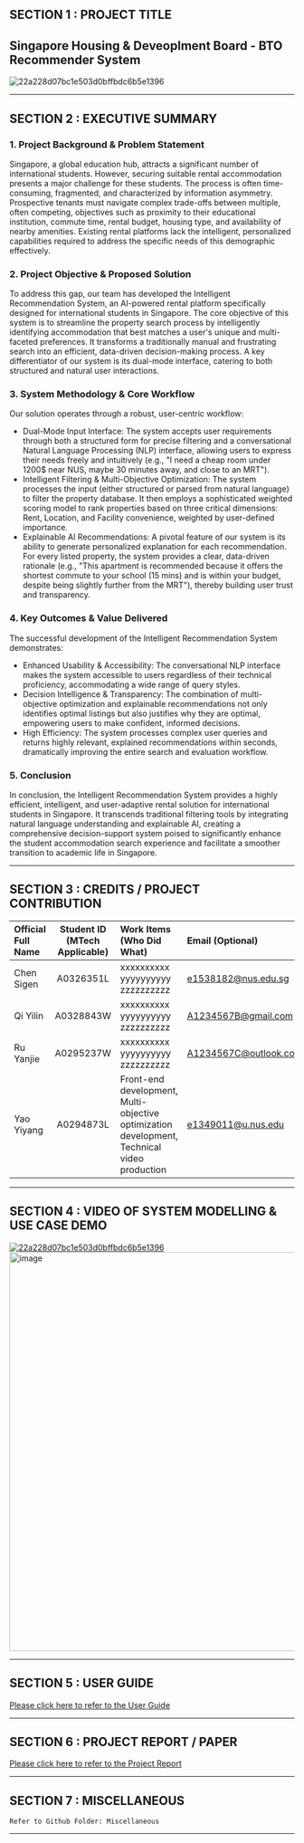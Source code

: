 ## SECTION 1 : PROJECT TITLE
## Singapore Housing & Deveoplment Board - BTO Recommender System

![22a228d07bc1e503d0bffbdc6b5e1396](https://github.com/user-attachments/assets/49206030-3ce4-46a2-a011-3c909810b6a0)


---

## SECTION 2 : EXECUTIVE SUMMARY
### 1. Project Background & Problem Statement
Singapore, a global education hub, attracts a significant number of international students. However, securing suitable rental accommodation presents a major challenge for these students. The process is often time-consuming, fragmented, and characterized by information asymmetry. Prospective tenants must navigate complex trade-offs between multiple, often competing, objectives such as proximity to their educational institution, commute time, rental budget, housing type, and availability of nearby amenities. Existing rental platforms lack the intelligent, personalized capabilities required to address the specific needs of this demographic effectively.
### 2. Project Objective & Proposed Solution
To address this gap, our team has developed the Intelligent Recommendation System, an AI-powered rental platform specifically designed for international students in Singapore. The core objective of this system is to streamline the property search process by intelligently identifying accommodation that best matches a user's unique and multi-faceted preferences. It transforms a traditionally manual and frustrating search into an efficient, data-driven decision-making process. A key differentiator of our system is its dual-mode interface, catering to both structured and natural user interactions.
### 3. System Methodology & Core Workflow
Our solution operates through a robust, user-centric workflow:
- Dual-Mode Input Interface: The system accepts user requirements through both a structured form for precise filtering and a conversational Natural Language Processing (NLP) interface, allowing users to express their needs freely and intuitively (e.g., "I need a cheap room under 1200$ near NUS, maybe 30 minutes away, and close to an MRT").
- Intelligent Filtering & Multi-Objective Optimization: The system processes the input (either structured or parsed from natural language) to filter the property database. It then employs a sophisticated weighted scoring model to rank properties based on three critical dimensions: Rent, Location, and Facility convenience, weighted by user-defined importance.
- Explainable AI Recommendations: A pivotal feature of our system is its ability to generate personalized explanation for each recommendation. For every listed property, the system provides a clear, data-driven rationale (e.g., "This apartment is recommended because it offers the shortest commute to your school (15 mins) and is within your budget, despite being slightly further from the MRT"), thereby building user trust and transparency.
### 4. Key Outcomes & Value Delivered
The successful development of the Intelligent Recommendation System demonstrates:
- Enhanced Usability & Accessibility: The conversational NLP interface makes the system accessible to users regardless of their technical proficiency, accommodating a wide range of query styles.
- Decision Intelligence & Transparency: The combination of multi-objective optimization and explainable recommendations not only identifies optimal listings but also justifies why they are optimal, empowering users to make confident, informed decisions.
- High Efficiency: The system processes complex user queries and returns highly relevant, explained recommendations within seconds, dramatically improving the entire search and evaluation workflow.
### 5. Conclusion
In conclusion, the Intelligent Recommendation System provides a highly efficient, intelligent, and user-adaptive rental solution for international students in Singapore. It transcends traditional filtering tools by integrating natural language understanding and explainable AI, creating a comprehensive decision-support system poised to significantly enhance the student accommodation search experience and facilitate a smoother transition to academic life in Singapore.

---

## SECTION 3 : CREDITS / PROJECT CONTRIBUTION

| Official Full Name  | Student ID (MTech Applicable)  | Work Items (Who Did What) | Email (Optional) |
| :------------ |:---------------:| :-----| :-----|
| Chen Sigen | A0326351L | xxxxxxxxxx yyyyyyyyyy zzzzzzzzzz| e1538182@nus.edu.sg |
| Qi Yilin | A0328843W | xxxxxxxxxx yyyyyyyyyy zzzzzzzzzz| A1234567B@gmail.com |
| Ru Yanjie | A0295237W | xxxxxxxxxx yyyyyyyyyy zzzzzzzzzz| A1234567C@outlook.com |
| Yao Yiyang | A0294873L | Front-end development, Multi-objective optimization development, Technical video production| e1349011@u.nus.edu |

---

## SECTION 4 : VIDEO OF SYSTEM MODELLING & USE CASE DEMO

[![22a228d07bc1e503d0bffbdc6b5e1396](https://github.com/user-attachments/assets/b22dbd2a-8fe1-4e41-ba5c-8ac493ad7ca3)](https://youtu.be/keiCTkPs3p8)
[<img width="1265" height="705" alt="image" src="https://github.com/user-attachments/assets/9ecd2189-d91f-4d64-8d5d-4cb52072fb26" />](https://youtu.be/lcBed8bz-TI)

---

## SECTION 5 : USER GUIDE
[Please click here to refer to the User Guide](https://github.com/csgen/IRS-PM-2025-10-01-ISY5001FT-GRP14-IntelligentRentingRecommendationSystem/blob/master/ProjectReport/Installation%20and%20User%20Guide.pdf)

---
## SECTION 6 : PROJECT REPORT / PAPER

[Please click here to refer to the Project Report](https://github.com/csgen/IRS-PM-2025-10-01-ISY5001FT-GRP14-IntelligentRentingRecommendationSystem/blob/master/ProjectReport/Group14_Project%20Report.pdf)

---
## SECTION 7 : MISCELLANEOUS

`Refer to Github Folder: Miscellaneous`

---
